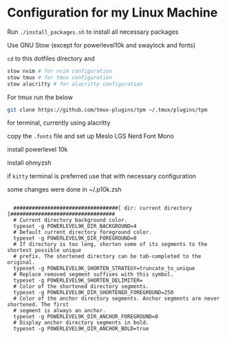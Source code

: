 # Configuration for my Linux Machine

Run `./install_packages.sh` to install all necessary packages

Use GNU Stow (except for powerlevel10k and swaylock and fonts)

`cd` to this dotfiles directory and

```sh
stow nvim # for nvim configuration
stow tmux # for tmux configuration
stow alacritty # for alacritty configuration
```

For tmux run the below

```sh
git clone https://github.com/tmux-plugins/tpm ~/.tmux/plugins/tpm
```

for terminal, currently using alacritty

copy the `.fonts` file and set up Meslo LGS Nerd Font Mono

install powerlevel 10k

install ohmyzsh

if `kitty` terminal is preferred use that with necessary configuration

some changes were done in ~/.p10k.zsh

```

  ##################################[ dir: current directory ]##################################
  # Current directory background color.
  typeset -g POWERLEVEL9K_DIR_BACKGROUND=4
  # Default current directory foreground color.
  typeset -g POWERLEVEL9K_DIR_FOREGROUND=0
  # If directory is too long, shorten some of its segments to the shortest possible unique
  # prefix. The shortened directory can be tab-completed to the original.
  typeset -g POWERLEVEL9K_SHORTEN_STRATEGY=truncate_to_unique
  # Replace removed segment suffixes with this symbol.
  typeset -g POWERLEVEL9K_SHORTEN_DELIMITER=
  # Color of the shortened directory segments.
  typeset -g POWERLEVEL9K_DIR_SHORTENED_FOREGROUND=250
  # Color of the anchor directory segments. Anchor segments are never shortened. The first
  # segment is always an anchor.
  typeset -g POWERLEVEL9K_DIR_ANCHOR_FOREGROUND=0
  # Display anchor directory segments in bold.
  typeset -g POWERLEVEL9K_DIR_ANCHOR_BOLD=true

```
